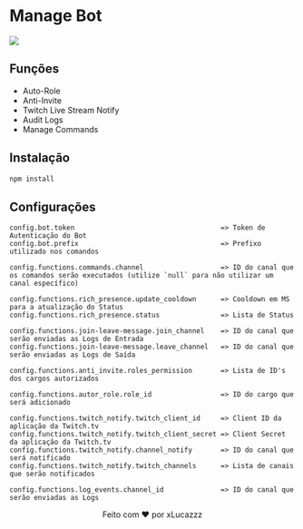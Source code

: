 # Manage Bot

<img src="https://img.shields.io/badge/Node.js-43853D?style=for-the-badge&logo=node.js&logoColor=white"/>

## Funções

- Auto-Role
- Anti-Invite
- Twitch Live Stream Notify
- Audit Logs
- Manage Commands

## Instalação

```bash
npm install
```

## Configurações

```
config.bot.token                                    => Token de Autenticação do Bot
config.bot.prefix                                   => Prefixo utilizado nos comandos

config.functions.commands.channel                   => ID do canal que os comandos serão executados (utilize `null` para não utilizar um canal específico)

config.functions.rich_presence.update_cooldown      => Cooldown em MS para a atualização do Status
config.functions.rich_presence.status               => Lista de Status

config.functions.join-leave-message.join_channel    => ID do canal que serão enviadas as Logs de Entrada
config.functions.join-leave-message.leave_channel   => ID do canal que serão enviadas as Logs de Saída

config.functions.anti_invite.roles_permission       => Lista de ID's dos cargos autorizados

config.functions.autor_role.role_id                 => ID do cargo que será adicionado

config.functions.twitch_notify.twitch_client_id     => Client ID da aplicação da Twitch.tv 
config.functions.twitch_notify.twitch_client_secret => Client Secret da aplicação da Twitch.tv 
config.functions.twitch_notify.channel_notify       => ID do canal que será notificado
config.functions.twitch_notify.twitch_channels      => Lista de canais que serão notificados

config.functions.log_events.channel_id              => ID do canal que serão enviadas as Logs
```

<center>Feito com ❤️ por xLucazzz</center>